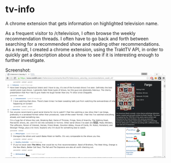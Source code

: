# tv-info
A chrome extension that gets information on highlighted television name.

As a frequent visitor to /r/television, I often browse the weekly recommendation
threads. I often have to go back and forth between searching for a recommended
show and reading other recommendations. As a result, I created a chrome
extension, using the TraktTV API, in order to quickly get a description about a
show to see if it is interesting enough to further investigate.

Screenshot:
![Screenshot](/images/tv-info.PNG?raw=true)
